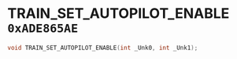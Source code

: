 # TRAIN_SET_AUTOPILOT_ENABLE `0xADE865AE`

```cpp
void TRAIN_SET_AUTOPILOT_ENABLE(int _Unk0, int _Unk1);
```